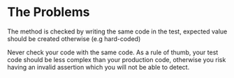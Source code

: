 # The Problems

The method is checked by writing the same code in the test, expected value should be created otherwise (e.g hard-coded)

Never check your code with the same code. As a rule of thumb, your test code should be less complex than your production code, otherwise you risk having an invalid assertion which you will not be able to detect.
